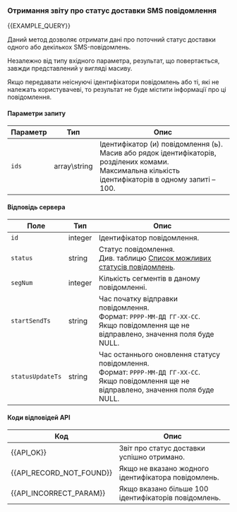 ### Отримання звіту про статус доставки SMS повідомлення
{{EXAMPLE_QUERY}}

Даний метод дозволяє отримати дані про поточний статус доставки одного або декількох SMS-повідомлень.

Незалежно від типу вхідного параметра, результат, що повертається, завжди представлений у вигляді масиву. 

Якщо передавати неіснуючі ідентифікатори повідомлень або ті, які не належать користувачеві, то результат не буде містити інформації про ці повідомлення.

#### Параметри запиту

 Параметр   | Тип    | Опис
------------|--------|-----------
`ids`       | array\string | Ідентифікатор (и) повідомлення (ь). <br> Масив або рядок ідентифікаторів, розділених комами. <br> Максимальна кількість ідентифікаторів в одному запиті – 100.

#### Відповідь сервера

Поле           | Тип     | Опис
---------------|---------|-------------
`id`             | integer | Ідентифікатор повідомлення.
`status`         | string  | Статус повідомлення.<br>Див. таблицю [Список можливих статусів повідомлень](other#SmsStatus).
`segNum`         | integer | Кількість сегментів в даному повідомленні.
`startSendTs`    | string  | Час початку відправки повідомлення.<br>Формат: `РРРР-ММ-ДД ГГ-ХХ-СС`.<br>Якщо повідомлення ще не відправлено, значення поля буде NULL.
`statusUpdateTs` | string  | Час останнього оновлення статусу повідомлення.<br>Формат: `РРРР-ММ-ДД ГГ-ХХ-СС`.<br>Якщо повідомлення ще не відправлено, значення поля буде NULL.

#### Коди відповідей API
Код | Опис
----|----
{{API_OK}} | Звіт про статус доставки успішно отримано.
{{API_RECORD_NOT_FOUND}} | Якщо не вказано жодного ідентифікатора повідомлень.
{{API_INCORRECT_PARAM}}  | Якщо вказано більше 100 ідентифікаторів повідомлень.
